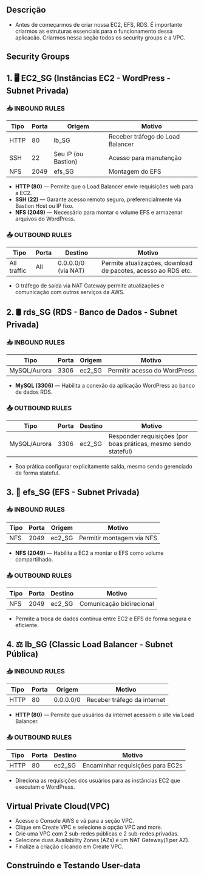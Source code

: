 ## Descrição
- Antes de começarmos de criar nossa EC2, EFS, RDS. É importante criarmos as estruturas essenciais para o funcionamento dessa aplicacão. Criarmos nessa seção todos os security groups e a VPC.

## Security Groups

## 1. 🖥️ EC2_SG (Instâncias EC2 - WordPress - Subnet Privada)

### 📥 INBOUND RULES

| Tipo | Porta | Origem   | Motivo                          |
|------|-------|----------|---------------------------------|
| HTTP | 80    | lb_SG    | Receber tráfego do Load Balancer |
| SSH  | 22    | Seu IP (ou Bastion) | Acesso para manutenção     |
| NFS  | 2049  | efs_SG   | Montagem do EFS                 |

- **HTTP (80)** — Permite que o Load Balancer envie requisições web para a EC2.  
- **SSH (22)** — Garante acesso remoto seguro, preferencialmente via Bastion Host ou IP fixo.  
- **NFS (2049)** — Necessário para montar o volume EFS e armazenar arquivos do WordPress.

### 📤 OUTBOUND RULES

| Tipo        | Porta | Destino     | Motivo                                                 |
|-------------|-------|-------------|---------------------------------------------------------|
| All traffic | All   | 0.0.0.0/0 (via NAT) | Permite atualizações, download de pacotes, acesso ao RDS etc. |

- O tráfego de saída via NAT Gateway permite atualizações e comunicação com outros serviços da AWS.


## 2. 🛢️ rds_SG (RDS - Banco de Dados - Subnet Privada)

### 📥 INBOUND RULES

| Tipo          | Porta | Origem  | Motivo                        |
|---------------|-------|---------|-------------------------------|
| MySQL/Aurora  | 3306  | ec2_SG  | Permitir acesso do WordPress |

- **MySQL (3306)** — Habilita a conexão da aplicação WordPress ao banco de dados RDS.

### 📤 OUTBOUND RULES

| Tipo          | Porta | Destino | Motivo                                                        |
|---------------|-------|---------|----------------------------------------------------------------|
| MySQL/Aurora  | 3306  | ec2_SG  | Responder requisições (por boas práticas, mesmo sendo stateful) |

- Boa prática configurar explicitamente saída, mesmo sendo gerenciado de forma stateful.


## 3. 📁 efs_SG (EFS - Subnet Privada)

### 📥 INBOUND RULES

| Tipo | Porta | Origem  | Motivo                        |
|------|-------|---------|-------------------------------|
| NFS  | 2049  | ec2_SG  | Permitir montagem via NFS     |

- **NFS (2049)** — Habilita a EC2 a montar o EFS como volume compartilhado.

### 📤 OUTBOUND RULES

| Tipo | Porta | Destino | Motivo                    |
|------|-------|---------|---------------------------|
| NFS  | 2049  | ec2_SG  | Comunicação bidirecional  |

- Permite a troca de dados contínua entre EC2 e EFS de forma segura e eficiente.



## 4. ⚖️ lb_SG (Classic Load Balancer - Subnet Pública)

### 📥 INBOUND RULES

| Tipo | Porta | Origem     | Motivo                         |
|------|-------|------------|--------------------------------|
| HTTP | 80    | 0.0.0.0/0  | Receber tráfego da internet    |

- **HTTP (80)** — Permite que usuários da internet acessem o site via Load Balancer.

### 📤 OUTBOUND RULES

| Tipo | Porta | Destino | Motivo                                 |
|------|-------|---------|----------------------------------------|
| HTTP | 80    | ec2_SG  | Encaminhar requisições para EC2s       |

- Direciona as requisições dos usuários para as instâncias EC2 que executam o WordPress.



## Virtual Private Cloud(VPC)
- Acesse o Console AWS e vá para a seção VPC.
- Clique em Create VPC e selecione a opção VPC and more.
- Crie uma VPC com 2 sub-redes públicas e 2 sub-redes privadas.
- Selecione duas Availability Zones (AZs) e um NAT Gateway(1 per AZ).
- Finalize a criação clicando em Create VPC.


## Construindo e Testando User-data

##